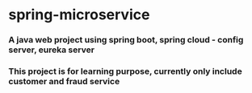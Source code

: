 # spring-microservice
### A java web project using spring boot, spring cloud - config server, eureka server
### This project is for learning purpose, currently only include customer and fraud service
